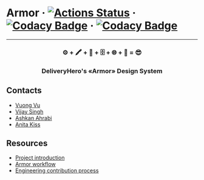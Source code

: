 # Armor &middot; [![Actions Status](https://github.com/deliveryhero/armor/workflows/CI.REACT/badge.svg)](https://github.com/deliveryhero/armor/actions) &middot; [![Codacy Badge](https://app.codacy.com/project/badge/Grade/3f266bae1b494ced88e5ac8a17ed69e7)](https://www.codacy.com?utm_source=github.com&amp;utm_medium=referral&amp;utm_content=deliveryhero/armor&amp;utm_campaign=Badge_Grade) &middot; [![Codacy Badge](https://app.codacy.com/project/badge/Coverage/3f266bae1b494ced88e5ac8a17ed69e7)](https://www.codacy.com?utm_source=github.com&utm_medium=referral&utm_content=deliveryhero/armor&utm_campaign=Badge_Coverage)
---

<p align="center">
  <h3 align="center">⚙️ + 🖍️ + 🍪 + 🗄️ + 🌐 + 🔎 = 😎</h3>
  <h3 align="center">DeliveryHero's &laquo;Armor&raquo; Design System</h3>
</p>

## Contacts

 - [Vuong Vu](mailto:vu.vuong@deliveryhero.com)
 - [Vijay Singh](mailto:vijay.singh@deliveryhero.com)
 - [Ashkan Ahrabi](mailto:ashkan.ahrabi@deliveryhero.com)
 - [Anita Kiss](mailto:anita.kiss@deliveryhero.com)

## Resources
- [Project introduction](https://armor.deliveryhero.com/251886272/p/9993b1-introduction)
- [Armor workflow](https://armor.deliveryhero.com/251886272/p/27b187-engineers/b/75d58d)
- [Engineering contribution process](https://armor.deliveryhero.com/251886272/p/19e45f-workflow)
